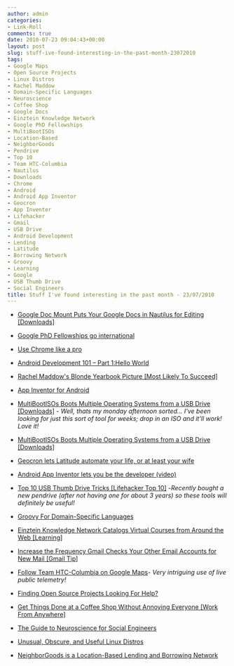 ```yaml
---
author: admin
categories:
- Link-Roll
comments: true
date: 2010-07-23 09:04:43+00:00
layout: post
slug: stuff-ive-found-interesting-in-the-past-month-23072010
tags:
- Google Maps
- Open Source Projects
- Linux Distros
- Rachel Maddow
- Domain-Specific Languages
- Neuroscience
- Coffee Shop
- Google Docs
- Einztein Knowledge Network
- Google PhD Fellowships
- MultiBootISOs
- Location-Based
- NeighborGoods
- Pendrive
- Top 10
- Team HTC-Columbia
- Nautilus
- Downloads
- Chrome
- Android
- Android App Inventor
- Geocron
- App Inventor
- Lifehacker
- Gmail
- USB Drive
- Android Development
- Lending
- Latitude
- Borrowing Network
- Groovy
- Learning
- Google
- USB Thumb Drive
- Social Engineers
title: Stuff I've found interesting in the past month - 23/07/2010
---
```



  * [Google Doc Mount Puts Your Google Docs in Nautilus for Editing [Downloads]](http://feeds.gawker.com/~r/lifehacker/full/~3/JRy2zXEHwTM/google-doc-mount-puts-your-google-docs-in-nautilus-for-editing)
  * [Google PhD Fellowships go international](http://feedproxy.google.com/~r/blogspot/MKuf/~3/vzUu2NVRAD8/google-phd-fellowships-go-international.html)
  * [Use Chrome like a pro](http://feedproxy.google.com/~r/blogspot/MKuf/~3/XPXcwsbQppA/use-chrome-like-pro.html)
  * [Android Development 101 – Part 1:Hello World](http://hackaday.com/2010/07/15/android-dev-101-%E2%80%93-part-1hello-world/)
  * [Rachel Maddow's Blonde Yearbook Picture [Most Likely To Succeed]](http://feeds.gawker.com/~r/jezebel/full/~3/R4cz_zmNYUA/rachel-maddows-blonde-yearbook-picture)
  * [App Inventor for Android](http://feedproxy.google.com/~r/blogspot/MKuf/~3/HDNW944d3_g/app-inventor-for-android.html)


  * [MultiBootISOs Boots Multiple Operating Systems from a USB Drive [Downloads]](http://feeds.gawker.com/~r/lifehacker/full/~3/MmdQcg6lf78/multibootisos-boots-multiple-live-operating-systems-from-a-usb-drive) - _Well, thats my monday afternoon sorted... I've been looking for just this sort of tool for weeks; drop in an ISO and it'll work! Love it!_
  * [MultiBootISOs Boots Multiple Operating Systems from a USB Drive [Downloads]](http://feeds.gawker.com/~r/lifehacker/full/~3/MmdQcg6lf78/multibootisos-boots-multiple-live-operating-systems-from-a-usb-drive)


  * [Geocron lets Latitude automate your life, or at least your wife](http://www.engadget.com/2010/07/12/geocron-lets-latitude-automate-your-life-or-at-least-your-wife/)


  * [Android App Inventor lets you be the developer (video)](http://www.engadget.com/2010/07/12/android-app-inventor-lets-you-be-the-developer-video/)


  * [Top 10 USB Thumb Drive Tricks [Lifehacker Top 10]](http://feeds.gawker.com/~r/lifehacker/full/~3/WcABtl9ByXA/top-10-usb-thumb-drive-tricks-2010-edition) -_Recently bought a new pendrive (after not having one for about 3 years) so these tools will definitely be useful!_
  * [Groovy For Domain-Specific Languages](http://rss.slashdot.org/~r/Slashdot/slashdot/~3/WfsmG0ljuGQ/Groovy-For-Domain-Specific-Languages)


  * [Einztein Knowledge Network Catalogs Virtual Courses from Around the Web [Learning]](http://feeds.gawker.com/~r/lifehacker/full/~3/B8GYwgODzzw/einztein-knowledge-network-catalogs-virtual-courses-from-around-the-web)


  * [Increase the Frequency Gmail Checks Your Other Email Accounts for New Mail [Gmail Tip]](http://feeds.gawker.com/~r/lifehacker/full/~3/ykp8PNeZtjs/increase-the-frequency-gmail-checks-your-other-email-accounts-for-new-mail)


  * [Follow Team HTC-Columbia on Google Maps](http://feedproxy.google.com/~r/blogspot/MKuf/~3/8Tk6eDUiji0/follow-team-htc-columbia-on-google-maps.html)- _Very intriguing use of live public telemetry!_
  * [Finding Open Source Projects Looking For Help?](http://rss.slashdot.org/~r/Slashdot/slashdot/~3/g18mBf6K2Pk/Finding-Open-Source-Projects-Looking-For-Help)


  * [Get Things Done at a Coffee Shop Without Annoying Everyone [Work From Anywhere]](http://feeds.gawker.com/~r/lifehacker/full/~3/uy2lEz2CJwc/get-things-done-from-a-coffee-shop-without-being-unbearable)


  * [The Guide to Neuroscience for Social Engineers](http://www.ethicalhacker.net/content/view/316/24/)


  * [Unusual, Obscure, and Useful Linux Distros](http://rss.slashdot.org/~r/Slashdot/slashdot/~3/aW3PSAwwSEM/Unusual-Obscure-and-Useful-Linux-Distros)


  * [NeighborGoods is a Location-Based Lending and Borrowing Network](http://feeds.gawker.com/~r/lifehacker/full/~3/yjVjPSCJbBI/neighborgoods-is-a-locaation+based-lending-and-borrowing-network)
